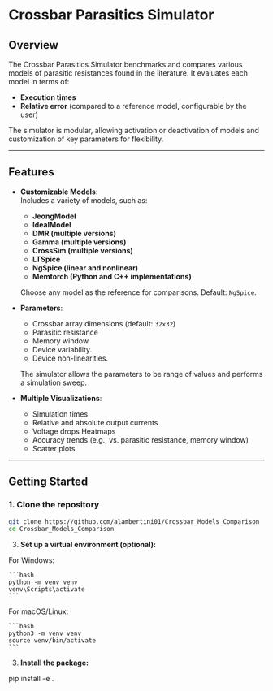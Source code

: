 # **Crossbar Parasitics Simulator**

## **Overview**
The Crossbar Parasitics Simulator benchmarks and compares various models of parasitic resistances found in the literature. It evaluates each model in terms of:
- **Execution times**  
- **Relative error** (compared to a reference model, configurable by the user)

The simulator is modular, allowing activation or deactivation of models and customization of key parameters for flexibility.

---

## **Features**
- **Customizable Models**:  
  Includes a variety of models, such as:
  - **JeongModel**
  - **IdealModel**
  - **DMR (multiple versions)**
  - **Gamma (multiple versions)**
  - **CrossSim (multiple versions)**
  - **LTSpice**
  - **NgSpice (linear and nonlinear)**
  - **Memtorch (Python and C++ implementations)**


  Choose any model as the reference for comparisons. Default: `NgSpice`.
- **Parameters**:
  - Crossbar array dimensions (default: `32x32`)
  - Parasitic resistance
  - Memory window
  - Device variability.
  - Device non-linearities.
 
    
  The simulator allows the parameters to be range of values and performs a simulation sweep.
- **Multiple Visualizations**:
  - Simulation times
  - Relative and absolute output currents
  - Voltage drops Heatmaps
  - Accuracy trends (e.g., vs. parasitic resistance, memory window)
  - Scatter plots

---

## **Getting Started**

### 1. Clone the repository
  ```bash
  git clone https://github.com/alambertini01/Crossbar_Models_Comparison
  cd Crossbar_Models_Comparison
  ```

3. **Set up a virtual environment (optional):**

  For Windows:

  
    ```bash
    python -m venv venv
    venv\Scripts\activate
    ```
  For macOS/Linux:

    ```bash
    python3 -m venv venv
    source venv/bin/activate
    ```


3. **Install the package:**

pip install -e .
